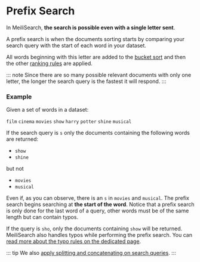 # Prefix Search

In MeiliSearch, **the search is possible even with a single letter sent**.

A prefix search is when the documents sorting starts by comparing your search query with the start of each word in your dataset.

All words beginning with this letter are added to the [bucket sort](/guides/advanced_guides/bucket_sort.md) and then the other [ranking rules](/guides/main_concepts/relevancy.md) are applied.

::: note
Since there are so many possible relevant documents with only one letter, the longer the search query is the fastest it will respond.
:::

### Example

Given a set of words in a dataset:

`film` `cinema` `movies` `show` `harry` `potter` `shine` `musical`

If the search query is `s` only the documents containing the following words are returned:

- `show`
- `shine`

but not

- `movies`
- `musical`

Even if, as you can observe, there is an `s` in `movies` and `musical`. The prefix search begins searching at **the start of the word**. Notice that a prefix search is only done for the last word of a query, other words must be of the same length but can contain typos.

If the query is `sho`, only the documents containing `show` will be returned. MeiliSearch also handles typos while performing the prefix search. You can [read more about the typo rules on the dedicated page](/guides/advanced_guides/typotolerance.md#typo-tolerance-rules).

::: tip
We also [apply splitting and concatenating on search queries](/guides/advanced_guides/concat.md).
:::

